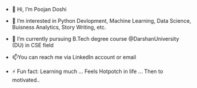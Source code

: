 - 👋 Hi, I’m Poojan Doshi
- 👀 I’m interested in Python Devlopment, Machine Learning, Data Science, Buisness Analytics, Story Writing, etc.
- 🌱 I’m currently pursuing B.Tech degree course @DarshanUniversity (DU) in CSE field

- 📫You can reach me via LinkedIn account or email
  
- ⚡ Fun fact: Learning much ... Feels Hotpotch in life ... Then to motivated..

<!---
PoojanDoshi11/PoojanDoshi11 is a ✨ special ✨ repository because its `README.md` (this file) appears on your GitHub profile.
You can click the Preview link to take a look at your changes.
--->
